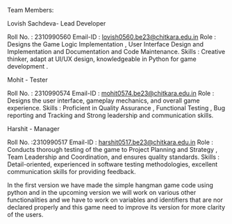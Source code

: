Team Members:

Lovish Sachdeva- Lead Developer

Roll No. : 2310990560 Email-ID : lovish0560.be23@chitkara.edu.in Role : Designs the Game Logic Implementation , User Interface Design and Implementation and Documentation and Code Maintenance. Skills : Creative thinker, adapt at UI/UX design, knowledgeable in Python for game development .

Mohit - Tester

Roll No. : 2310990574 Email-ID : mohit0574.be23@chitkara.edu.in Role : Designs the user interface, gameplay mechanics, and overall game experience. Skills : Proficient in Quality Assurance , Functional Testing , Bug reporting and Tracking and Strong leadership and communication skills.

Harshit - Manager

Roll No. :2310990517 Email-ID : harshit0517.be23@chitkara.edu.in Role : Conducts thorough testing of the game to Project Planning and Strategy , Team Leadership and Coordination, and ensures quality standards. Skills : Detail-oriented, experienced in software testing methodologies, excellent communication skills for providing feedback.

In the first version we have made the simple hangman game code using python and in the upcoming version we will work on various other functionalities and we have to work on variables and identifiers that are nor declared properly and this game need to improve its version for more clarity of the users.

